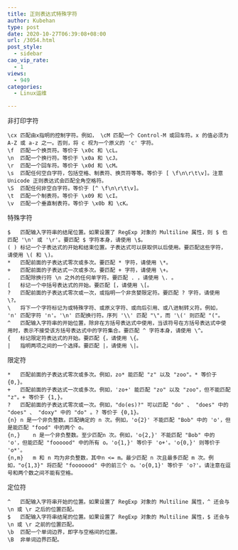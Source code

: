 ```yaml
---
title: 正则表达式特殊字符
author: Kubehan
type: post
date: 2020-10-27T06:39:08+08:00
url: /3054.html
post_style:
  - sidebar
cao_vip_rate:
  - 1
views:
  - 949
categories:
  - Linux运维

---
```

非打印字符

<pre><code class="language-bash">\cx 匹配由x指明的控制字符。例如， \cM 匹配一个 Control-M 或回车符。x 的值必须为 A-Z 或 a-z 之一。否则，将 c 视为一个原义的 &#039;c&#039; 字符。
\f  匹配一个换页符。等价于 \x0c 和 \cL。
\n  匹配一个换行符。等价于 \x0a 和 \cJ。
\r  匹配一个回车符。等价于 \x0d 和 \cM。
\s  匹配任何空白字符，包括空格、制表符、换页符等等。等价于 [ \f\n\r\t\v]。注意 Unicode 正则表达式会匹配全角空格符。
\S  匹配任何非空白字符。等价于 [^ \f\n\r\t\v]。
\t  匹配一个制表符。等价于 \x09 和 \cI。
\v  匹配一个垂直制表符。等价于 \x0b 和 \cK。</code></pre>

特殊字符

<pre><code class="language-bash">$   匹配输入字符串的结尾位置。如果设置了 RegExp 对象的 Multiline 属性，则 $ 也匹配 &#039;\n&#039; 或 &#039;\r&#039;。要匹配 $ 字符本身，请使用 \$。
( ) 标记一个子表达式的开始和结束位置。子表达式可以获取供以后使用。要匹配这些字符，请使用 \( 和 \)。
*   匹配前面的子表达式零次或多次。要匹配 * 字符，请使用 \*。
+   匹配前面的子表达式一次或多次。要匹配 + 字符，请使用 \+。
.   匹配除换行符 \n 之外的任何单字符。要匹配 . ，请使用 \. 。
[   标记一个中括号表达式的开始。要匹配 [，请使用 \[。
?   匹配前面的子表达式零次或一次，或指明一个非贪婪限定符。要匹配 ? 字符，请使用 \?。
\   将下一个字符标记为或特殊字符、或原义字符、或向后引用、或八进制转义符。例如， &#039;n&#039; 匹配字符 &#039;n&#039;。&#039;\n&#039; 匹配换行符。序列 &#039;\\&#039; 匹配 "\"，而 &#039;\(&#039; 则匹配 "("。
^   匹配输入字符串的开始位置，除非在方括号表达式中使用，当该符号在方括号表达式中使用时，表示不接受该方括号表达式中的字符集合。要匹配 ^ 字符本身，请使用 \^。
{   标记限定符表达式的开始。要匹配 {，请使用 \{。
|   指明两项之间的一个选择。要匹配 |，请使用 \|。</code></pre>

限定符

<pre><code class="language-bash">*   匹配前面的子表达式零次或多次。例如，zo* 能匹配 "z" 以及 "zoo"。* 等价于{0,}。
+   匹配前面的子表达式一次或多次。例如，&#039;zo+&#039; 能匹配 "zo" 以及 "zoo"，但不能匹配 "z"。+ 等价于 {1,}。
?   匹配前面的子表达式零次或一次。例如，"do(es)?" 可以匹配 "do" 、 "does" 中的 "does" 、 "doxy" 中的 "do" 。? 等价于 {0,1}。
{n} n 是一个非负整数。匹配确定的 n 次。例如，&#039;o{2}&#039; 不能匹配 "Bob" 中的 &#039;o&#039;，但是能匹配 "food" 中的两个 o。
{n,}    n 是一个非负整数。至少匹配n 次。例如，&#039;o{2,}&#039; 不能匹配 "Bob" 中的 &#039;o&#039;，但能匹配 "foooood" 中的所有 o。&#039;o{1,}&#039; 等价于 &#039;o+&#039;。&#039;o{0,}&#039; 则等价于 &#039;o*&#039;。
{n,m}   m 和 n 均为非负整数，其中n &lt;= m。最少匹配 n 次且最多匹配 m 次。例如，"o{1,3}" 将匹配 "fooooood" 中的前三个 o。&#039;o{0,1}&#039; 等价于 &#039;o?&#039;。请注意在逗号和两个数之间不能有空格。</code></pre>

定位符

<pre><code class="language-bash">^   匹配输入字符串开始的位置。如果设置了 RegExp 对象的 Multiline 属性，^ 还会与 \n 或 \r 之后的位置匹配。
$   匹配输入字符串结尾的位置。如果设置了 RegExp 对象的 Multiline 属性，$ 还会与 \n 或 \r 之前的位置匹配。
\b  匹配一个单词边界，即字与空格间的位置。
\B  非单词边界匹配。</code></pre>